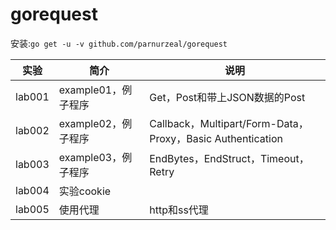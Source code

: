 # gorequest
安装:`go get -u -v github.com/parnurzeal/gorequest`

|实验|简介|说明|
|---|---|---|
|lab001|example01，例子程序|Get，Post和带上JSON数据的Post|
|lab002|example02，例子程序|Callback，Multipart/Form-Data，Proxy，Basic Authentication|
|lab003|example03，例子程序|EndBytes，EndStruct，Timeout，Retry|
|lab004|实验cookie|
|lab005|使用代理|http和ss代理|